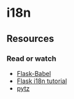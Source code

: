 # i18n

## Resources
### Read or watch

- [Flask-Babel](https://intranet.aluswe.com/rltoken/-a--VF9eFqe4WmUDbBRRLw)
- [Flask i18n tutorial](https://intranet.aluswe.com/rltoken/5ZXAPeW50RkAGQAEjkToug)
- [pytz](https://intranet.aluswe.com/rltoken/arHjcBxfVK3F5cI4cwxY1g)

